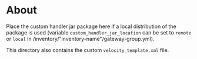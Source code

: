 # About

Place the custom handler jar package here if a local distribution of the package is used (variable ``custom_handler_jar_location`` can be set to ``remote`` or ``local`` in /inventory/"inventory-name"/gateway-group.yml).

This directory also contains the custom ``velocity_template.xml`` file.
